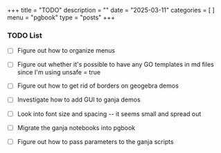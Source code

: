 +++
title = "TODO"
description = ""
date = "2025-03-11"
categories = [
]
menu = "pgbook"
type = "posts"
+++

### TODO List
- [ ] Figure out how to organize menus
- [ ] Figure out whether it's possible to have any GO templates in md files since I'm using unsafe = true
- [ ] Figure out how to get rid of borders on geogebra demos
- [ ] Investigate how to add GUI to ganja demos
- [ ] Look into font size and spacing -- it seems small and spread out
- [ ] Migrate the ganja notebooks into pgbook
- [ ] Figure out how to pass parameters to the ganja scripts


